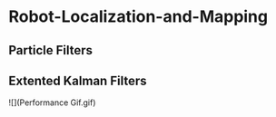 ﻿# Robot-Localization-and-Mapping
## Particle Filters

## Extented Kalman Filters
![](Performance Gif.gif)
